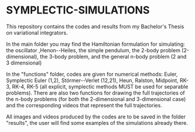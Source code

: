 # SYMPLECTIC-SIMULATIONS
This repository contains the codes and results from my Bachelor's Thesis on variational integrators.

In the main folder you may find the Hamiltonian formulation for simulating: the oscillator ,Henon--Heiles, the simple pendulum, the 2-body problem (2-dimensional), the 3-body problem, and the general n-body problem (2 and 3 dimensional)

In the "functions" folder, codes are given for numerical methods: Euler, Symplectic Euler (1,2), Störmer--Verlet (12,21), Heun, Ralston, Midpoint, RK-3, RK-4, RK-5 (all explicit, symplectic methods MUST be used for separable problems).
There are also two functions for drawing the full trajectories of the n-body problems (for both the 2-dimensional and 3-dimensional case) and the corresponding videos that represent the full trajectories.

All images and videos produced by the codes are to be saved in the folder "results", the user will find some examples of the simulations already there.

